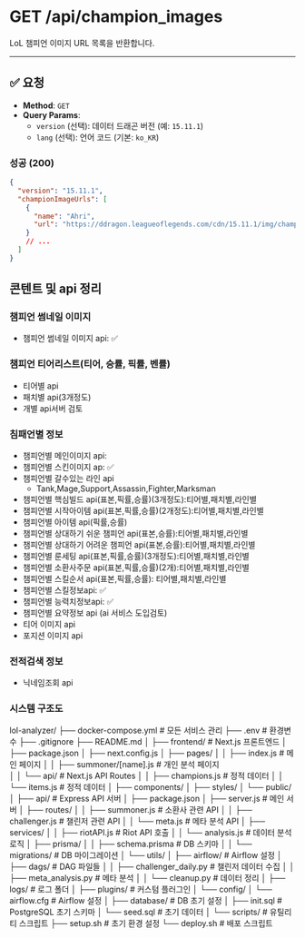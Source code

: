 # GET /api/champion_images

LoL 챔피언 이미지 URL 목록을 반환합니다.

---

## ✅ 요청

- **Method**: `GET`
- **Query Params**:
  - `version` (선택): 데이터 드래곤 버전 (예: `15.11.1`)
  - `lang` (선택): 언어 코드 (기본: `ko_KR`)

### 성공 (200)
```json
{
  "version": "15.11.1",
  "championImageUrls": [
    {
      "name": "Ahri",
      "url": "https://ddragon.leagueoflegends.com/cdn/15.11.1/img/champion/Ahri.png"
    }
    // ...
  ]
}
```


## 콘텐트 및 api 정리

### 챔피언 썸네일 이미지
- 챔피언 썸네일 이미지 api: ✅
### 챔피언 티어리스트(티어, 승률, 픽률, 벤률)
- 티어별 api
- 패치별 api(3개정도)
- 개별 api서버 검토
### 침패언별 정보
  - 챔피언별 메인이미지 api:
  - 챔피언별 스킨이미지 ap: ✅
  - 챔피언별 갈수있는 라인 api
    - Tank,Mage,Support,Assassin,Fighter,Marksman
  - 챔피언별 핵심빌드 api(표본,픽률,승률)(3개정도):티어별,패치별,라인별
  - 챔피언별 시작아이템 api(표본,픽률,승률)(2개정도):티어별,패치별,라인별
  - 챔피언별 아이템 api(픽률,승률)
  - 챔피언별 상대하기 쉬운 챔피언 api(표본,승률):티어별,패치별,라인별
  - 챔피언별 상대하기 어려운 챔피언 api(표본,승률):티어별,패치별,라인별
  - 챔피언별 룬세팅 api(표본,픽률,승률)(3개정도):티어별,패치별,라인별
  - 챔피언별 소환사주문 api(표본,픽률,승률)(2개):티어별,패치별,라인별
  - 챔피언별 스킬순서 api(표본,픽률,승률): 티어별,패치별,라인별
  - 챔피언별 스킬정보api: ✅ 
  - 챔피언별 능력치정보api: ✅
  - 챔피언별 요약정보 api (ai 서비스 도입검토)
  - 티어 이미지 api
  - 포지션 이미지 api

### 전적검색 정보 
  - 닉네임조회 api

### 시스템 구조도
lol-analyzer/
├── docker-compose.yml           # 모든 서비스 관리
├── .env                        # 환경변수
├── .gitignore
├── README.md
│
├── frontend/                   # Next.js 프론트엔드
│   ├── package.json
│   ├── next.config.js
│   ├── pages/
│   │   ├── index.js           # 메인 페이지
│   │   ├── summoner/[name].js # 개인 분석 페이지  
│   │   └── api/               # Next.js API Routes
│   │       ├── champions.js   # 정적 데이터
│   │       └── items.js       # 정적 데이터
│   ├── components/
│   ├── styles/
│   └── public/
│
├── api/                       # Express API 서버
│   ├── package.json
│   ├── server.js              # 메인 서버
│   ├── routes/
│   │   ├── summoner.js        # 소환사 관련 API
│   │   ├── challenger.js      # 챌린저 관련 API
│   │   └── meta.js           # 메타 분석 API
│   ├── services/
│   │   ├── riotAPI.js        # Riot API 호출
│   │   └── analysis.js       # 데이터 분석 로직
│   ├── prisma/
│   │   ├── schema.prisma     # DB 스키마
│   │   └── migrations/       # DB 마이그레이션
│   └── utils/
│
├── airflow/                   # Airflow 설정
│   ├── dags/                 # DAG 파일들
│   │   ├── challenger_daily.py    # 챌린저 데이터 수집
│   │   ├── meta_analysis.py       # 메타 분석
│   │   └── cleanup.py            # 데이터 정리
│   ├── logs/                 # 로그 폴더
│   ├── plugins/              # 커스텀 플러그인
│   └── config/
│       └── airflow.cfg       # Airflow 설정
│
├── database/                  # DB 초기 설정
│   ├── init.sql              # PostgreSQL 초기 스키마
│   └── seed.sql              # 초기 데이터
│
└── scripts/                  # 유틸리티 스크립트
    ├── setup.sh              # 초기 환경 설정
    └── deploy.sh             # 배포 스크립트
